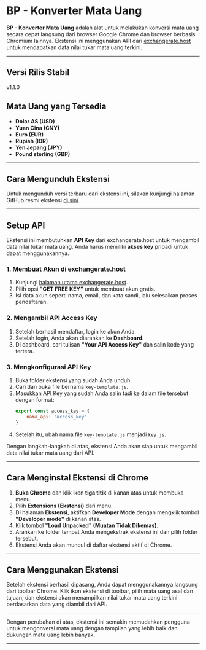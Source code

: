# BP - Konverter Mata Uang

****BP - Konverter Mata Uang**** adalah alat untuk melakukan konversi mata uang secara cepat langsung dari browser Google Chrome dan browser berbasis Chromium lainnya. Ekstensi ini menggunakan API dari [exchangerate.host](https://exchangerate.host/) untuk mendapatkan data nilai tukar mata uang terkini.

---

## Versi Rilis Stabil
v1.1.0

## Mata Uang yang Tersedia

- ****Dolar AS (USD)****
- ****Yuan Cina (CNY)****
- ****Euro (EUR)****
- ****Rupiah (IDR)****
- ****Yen Jepang (JPY)****
- ****Pound sterling (GBP)****

---

## Cara Mengunduh Ekstensi

Untuk mengunduh versi terbaru dari ekstensi ini, silakan kunjungi halaman GitHub resmi ekstensi [di sini](https://github.com/bennyesp/bp-konverter-mata-uang).

---

## Setup API

Ekstensi ini membutuhkan ****API Key**** dari exchangerate.host untuk mengambil data nilai tukar mata uang. Anda harus memiliki ****akses key**** pribadi untuk dapat menggunakannya.

### 1. Membuat Akun di exchangerate.host
1. Kunjungi [halaman utama exchangerate.host](https://exchangerate.host/).
2. Pilih opsi ****"GET FREE KEY"**** untuk membuat akun gratis.
3. Isi data akun seperti nama, email, dan kata sandi, lalu selesaikan proses pendaftaran.

### 2. Mengambil API Access Key
1. Setelah berhasil mendaftar, login ke akun Anda.
2. Setelah login, Anda akan diarahkan ke ****Dashboard****.
3. Di dashboard, cari tulisan ****"Your API Access Key"**** dan salin kode yang tertera.

### 3. Mengkonfigurasi API Key
1. Buka folder ekstensi yang sudah Anda unduh.
2. Cari dan buka file bernama `key-template.js`.
3. Masukkan API Key yang sudah Anda salin tadi ke dalam file tersebut dengan format:
    ```js
    export const access_key = {
        nama_api: "access_key"
    }
    ```
4. Setelah itu, ubah nama file `key-template.js` menjadi `key.js`.

Dengan langkah-langkah di atas, ekstensi Anda akan siap untuk mengambil data nilai tukar mata uang dari API.

---

## Cara Menginstal Ekstensi di Chrome

1. ****Buka Chrome**** dan klik ikon ****tiga titik**** di kanan atas untuk membuka menu.
2. Pilih ****Extensions (Ekstensi)**** dari menu.
3. Di halaman ****Ekstensi****, aktifkan ****Developer Mode**** dengan mengklik tombol ****"Developer mode"**** di kanan atas.
4. Klik tombol ****"Load Unpacked" (Muatan Tidak Dikemas)****.
5. Arahkan ke folder tempat Anda mengekstrak ekstensi ini dan pilih folder tersebut.
6. Ekstensi Anda akan muncul di daftar ekstensi aktif di Chrome.

---

## Cara Menggunakan Ekstensi

Setelah ekstensi berhasil dipasang, Anda dapat menggunakannya langsung dari toolbar Chrome. Klik ikon ekstensi di toolbar, pilih mata uang asal dan tujuan, dan ekstensi akan menampilkan nilai tukar mata uang terkini berdasarkan data yang diambil dari API.

---

Dengan perubahan di atas, ekstensi ini semakin memudahkan pengguna untuk mengonversi mata uang dengan tampilan yang lebih baik dan dukungan mata uang lebih banyak.

---